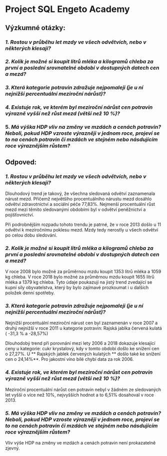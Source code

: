 # **Project SQL Engeto Academy**

## **Výzkumné otázky:**
### _1. Rostou v průběhu let mzdy ve všech odvětvích, nebo v některých klesají?_ 
### _2. Kolik je možné si koupit litrů mléka a kilogramů chleba za první a poslední srovnatelné období v dostupných datech cen a mezd?_ 
### _3. Která kategorie potravin zdražuje nejpomaleji (je u ní nejnižší percentuální meziroční nárůst)?_
### _4. Existuje rok, ve kterém byl meziroční nárůst cen potravin výrazně vyšší než růst mezd (větší než 10 %)?_
### 5. _Má výška HDP vliv na změny ve mzdách a cenách potravin? Neboli, pokud HDP vzroste výrazněji v jednom roce, projeví se to na cenách potravin či mzdách ve stejném nebo násdujícím roce výraznějším růstem?_


## **Odpoved:** 
### _1. Rostou v průběhu let mzdy ve všech odvětvích, nebo v některých klesají?_
Dlouhodový trend je takový, že všechna sledovaná odvětví zaznamenala nárust mezd. Přičemž největšího procentuálního nárustu mezd dosáhlo odvětví zdravotnictví a sociální péče 77,83%. Nejmenší procentuální růst mezd mezi těmito sledovanými obdobími byl v odvětví peněžnictví a pojišťovnictví.

Při podrobnějším rozpadu tohoto trendu je patrné, že v roce 2013 došlo u 11 odvětví k meziročnímu poklesu mezd. Mzdy tedy nerostly u všech odvětví po celou dobu sledování.

### _2. Kolik je možné si koupit litrů mléka a kilogramů chleba za první a poslední srovnatelné období v dostupných datech cen a mezd?_

V roce 2008 bylo možné za průměrnou mzdu koupit 1353 litrů mléka a 1059 kg chleba. V roce 2018 bylo možné za průměrnou mzdu koupit 1655 litrů mléka a 1379 kg chleba. Tyto údaje poukazují na jistý trend zvedající se kupní síly obyvatelstva, který by bylo zajímavé prozkoumat i u dalších položek denní spotřeby.

### _3. Která kategorie potravin zdražuje nejpomaleji (je u ní nejnižší percentuální meziroční nárůst)?_
   
Nejnižší procentuální meziroční nárust cen byl zaznamenán v roce 2007 a druhý nejnižší v roce 2011 u kategorie potravin: Rajská jablka červená kulatá ( -31,3 % a -28,57%)

Dlouhodobý trend při porovnání mezi lety 2006 a 2018 dokazuje klesající ceny u kategorie: cukr krystalový, kdy v tomto období došlo ke snížení cen o 27,27%. U ** Rajských jablek červených kulatých ** došlo také ke snížení cen o 24,14%**. Pro jakostní víno bílé chybí data za rok 2006.

### _4. Existuje rok, ve kterém byl meziroční nárůst cen potravin výrazně vyšší než růst mezd (větší než 10 %)?_
   
Meziroční procentuální nárůst cen potravin nebyl v žádném ze sledovaných let vyšší o více než 10%, nejvyšších hodnot a to 6,51% dosahoval v roce 2013.

### _5. Má výška HDP vliv na změny ve mzdách a cenách potravin? Neboli, pokud HDP vzroste výrazněji v jednom roce, projeví se to na cenách potravin či mzdách ve stejném nebo násdujícím roce výraznějším růstem?_
   
Vliv výše HDP na změny ve mzdách a cenách potravin není prokazatelně zjevný.
